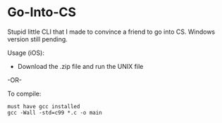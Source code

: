 # Go-Into-CS
Stupid little CLI that I made to convince a friend to go into CS. Windows version still pending.

Usage (iOS): 
  - Download the .zip file and run the UNIX file
    
-OR-

To compile:

    must have gcc installed
    gcc -Wall -std=c99 *.c -o main

